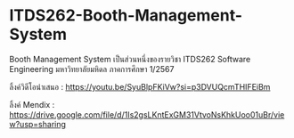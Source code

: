 # ITDS262-Booth-Management-System
Booth Management System เป็นส่วนหนึ่งของรายวิชา ITDS262 Software Engineering  มหาวิทยาลัยมหิดล ภาคการศึกษา 1/2567

ลิ้งค์วิดีโอนำเสนอ : https://youtu.be/SyuBlpFKiVw?si=p3DVUQcmTHIFEiBm

ลิ้งค์ Mendix : https://drive.google.com/file/d/1Is2gsLKntExGM31VtvoNsKhkUoo01uBr/view?usp=sharing
